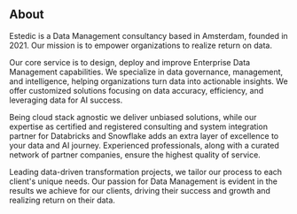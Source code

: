 ## About

<!--

**Here are some ideas to get you started:**

🙋‍♀️ A short introduction - what is your organization all about?
🌈 Contribution guidelines - how can the community get involved?
👩‍💻 Useful resources - where can the community find your docs? Is there anything else the community should know?
🍿 Fun facts - what does your team eat for breakfast?
🧙 Remember, you can do mighty things with the power of [Markdown](https://docs.github.com/github/writing-on-github/getting-started-with-writing-and-formatting-on-github/basic-writing-and-formatting-syntax)
-->
Estedic is a Data Management consultancy based in Amsterdam, founded in 2021. Our mission is to empower organizations to realize return on data.

Our core service is to design, deploy and improve Enterprise Data Management capabilities. We specialize in data governance, management, and intelligence, helping organizations turn data into actionable insights. We offer customized solutions focusing on data accuracy, efficiency, and leveraging data for AI success.

Being cloud stack agnostic we deliver unbiased solutions, while our expertise as certified and registered consulting and system integration partner for Databricks and Snowflake adds an extra layer of excellence to your data and AI journey. Experienced professionals, along with a curated network of partner companies, ensure the highest quality of service.

Leading data-driven transformation projects, we tailor our process to each client's unique needs. Our passion for Data Management is evident in the results we achieve for our clients, driving their success and growth and realizing return on their data. 

